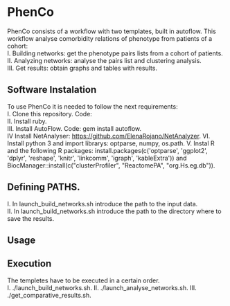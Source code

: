 # PhenCo

PhenCo consists of a workflow with two templates, built in autoflow. This workflow analyse comorbidity relations of phenotype from patients of a cohort:  
I. Building networks: get the phenotype pairs lists from a cohort of patients.  
II. Analyzing networks: analyse the pairs list and clustering analysis.  
III. Get results: obtain graphs and tables with results.  

## Software Instalation

To use PhenCo it is needed to follow the next requirements:  
I. Clone this repository. Code:  
II. Install ruby.  
III. Install AutoFlow. Code: gem install autoflow.  
IV Install NetAnalyser: https://github.com/ElenaRojano/NetAnalyzer. 
VI. Install python 3 and import librarys: optparse, numpy, os.path. 
V. Instal R and the following R packages: install.packages(c('optparse', 'ggplot2', 'dplyr', 'reshape', 'knitr', 'linkcomm', 'igraph', 'kableExtra')) and BiocManager::install(c("clusterProfiler", "ReactomePA", "org.Hs.eg.db")). 

## Defining PATHS. 

I. In launch_build_networks.sh introduce the path to the input data.  
II. In launch_build_networks.sh introduce the path to the directory where to save the results.  


## Usage

## Execution

The templetes have to be executed in a certain order.  
I. ./launch_build_networks.sh. 
II. ./launch_analyse_networks.sh. 
III. ./get_comparative_results.sh. 
